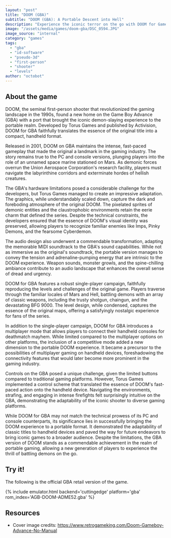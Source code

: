 ```yaml
---
layout: "post"
title: "DOOM (GBA)"
subtitle: "DOOM (GBA): A Portable Descent into Hell"
description: "Experience the iconic terror on the go with DOOM for Game Boy Advance, a faithful port of the legendary first-person shooter that defined the genre, delivering demonic thrills, relentless action, and revolutionary gameplay in the palm of your hands."
image: "/assets/media/games/doom-gba/DSC_0594.JPG"
image_source: "internal"
category: "games"
tags:
  - "gba"
  - "id-software"
  - "pseudo-3d"
  - "first-person"
  - "shooter"
  - "levels"
author: "octobot"
---
```


## About the game

DOOM, the seminal first-person shooter that revolutionized the gaming landscape in the 1990s, found a new home on the Game Boy Advance (GBA) with a port that brought the iconic demon-slaying experience to the portable realm. Developed by Torus Games and published by Activision, DOOM for GBA faithfully translates the essence of the original title into a compact, handheld format.

Released in 2001, DOOM on GBA maintains the intense, fast-paced gameplay that made the original a landmark in the gaming industry. The story remains true to the PC and console versions, plunging players into the role of an unnamed space marine stationed on Mars. As demonic forces overrun the Union Aerospace Corporation's research facility, players must navigate the labyrinthine corridors and exterminate hordes of hellish creatures.

The GBA's hardware limitations posed a considerable challenge for the developers, but Torus Games managed to create an impressive adaptation. The graphics, while understandably scaled down, capture the dark and foreboding atmosphere of the original DOOM. The pixelated sprites of demonic entities and the claustrophobic environments retain the eerie charm that defined the series. Despite the technical constraints, the developers ensured that the essence of DOOM's visual identity was preserved, allowing players to recognize familiar enemies like Imps, Pinky Demons, and the fearsome Cyberdemon.

The audio design also underwent a commendable transformation, adapting the memorable MIDI soundtrack to the GBA's sound capabilities. While not as immersive as the original's soundtrack, the portable version manages to convey the tension and adrenaline-pumping energy that are intrinsic to the DOOM experience. Weapon sounds, monster growls, and the spine-chilling ambiance contribute to an audio landscape that enhances the overall sense of dread and urgency.

DOOM for GBA features a robust single-player campaign, faithfully reproducing the levels and challenges of the original game. Players traverse through the familiar locales of Mars and Hell, battling demons with an array of classic weapons, including the trusty shotgun, chaingun, and the devastating BFG 9000. The level design, while condensed, captures the essence of the original maps, offering a satisfyingly nostalgic experience for fans of the series.

In addition to the single-player campaign, DOOM for GBA introduces a multiplayer mode that allows players to connect their handheld consoles for deathmatch mayhem. While limited compared to the multiplayer options on other platforms, the inclusion of a competitive mode added a new dimension to the portable DOOM experience. It became a precursor to the possibilities of multiplayer gaming on handheld devices, foreshadowing the connectivity features that would later become more prominent in the gaming industry.

Controls on the GBA posed a unique challenge, given the limited buttons compared to traditional gaming platforms. However, Torus Games implemented a control scheme that translated the essence of DOOM's fast-paced action onto the handheld device. Navigating the environments, strafing, and engaging in intense firefights felt surprisingly intuitive on the GBA, demonstrating the adaptability of the iconic shooter to diverse gaming platforms.

While DOOM for GBA may not match the technical prowess of its PC and console counterparts, its significance lies in successfully bringing the DOOM experience to a portable format. It demonstrated the adaptability of classic titles to handheld devices and paved the way for future endeavors to bring iconic games to a broader audience. Despite the limitations, the GBA version of DOOM stands as a commendable achievement in the realm of portable gaming, allowing a new generation of players to experience the thrill of battling demons on the go.

## Try it!

The following is the official GBA retail version of the game.

{% include emulator.html backend='cuttingedge' platform='gba' rom_index='AGB-DOOM-ADME52.gba' %}

## Resources

* Cover image credits: <https://www.retrogameking.com/Doom-Gameboy-Advance-No-Manual>


